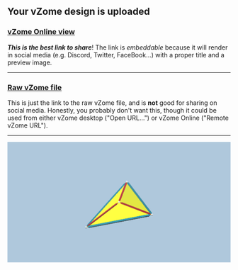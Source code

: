 ## Your vZome design is uploaded

### [vZome Online view][embed]

***This is the best link to share***!  The link is *embeddable* because it will render in social media (e.g. Discord, Twitter, FaceBook...) with a proper title and a preview image.

---

### [Raw vZome file][raw]

This is just the link to the raw vZome file, and is **not** good for
sharing on social media.
Honestly, you probably don't want this, though it could be used from either
vZome desktop ("Open URL...") or vZome Online ("Remote vZome URL").

---

![Image](<fair-but-possibly-unrollable-pyramid-die-JH.png>)


[embed]: <https://vzome.com/app/embed.py?url=https://raw.githubusercontent.com/ThynStyx/vzome-sharing/main/2021/08/30/22-00-16-fair-but-possibly-unrollable-pyramid-die-JH/fair-but-possibly-unrollable-pyramid-die-JH.vZome>
[raw]: <https://raw.githubusercontent.com/ThynStyx/vzome-sharing/main/2021/08/30/22-00-16-fair-but-possibly-unrollable-pyramid-die-JH/fair-but-possibly-unrollable-pyramid-die-JH.vZome>
